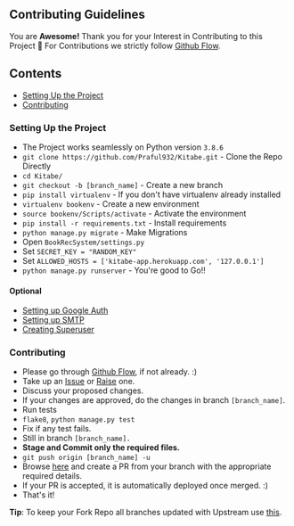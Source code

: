 
## Contributing Guidelines

You are **Awesome!** Thank you for your Interest in Contributing to this Project 🤗
For Contributions we strictly follow [Github Flow](https://guides.github.com/introduction/flow/).

## Contents
- [Setting Up the Project](#user-content-setting-up-the-project)
- [Contributing](#user-content-contributing)


### Setting Up the Project
- The Project works seamlessly on Python version `3.8.6`
- `git clone https://github.com/Praful932/Kitabe.git` - Clone the Repo Directly
- `cd Kitabe/`
- `git checkout -b [branch_name]` - Create a new branch
- `pip install virtualenv` - If you don't have virtualenv already installed
- `virtualenv bookenv` - Create a new environment
- `source bookenv/Scripts/activate` - Activate the environment
- `pip install -r requirements.txt` - Install requirements
- `python manage.py migrate` - Make Migrations
- Open `BookRecSystem/settings.py`
- Set `SECRET_KEY = "RANDOM_KEY"`
- Set `ALLOWED_HOSTS = ['kitabe-app.herokuapp.com', '127.0.0.1']`
- `python manage.py runserver` - You're good to Go!!

#### Optional
- [Setting up Google Auth](https://django-allauth.readthedocs.io/en/latest/installation.html)
- [Setting up SMTP](https://youtu.be/-tyBEsHSv7w)
- [Creating Superuser](https://www.geeksforgeeks.org/how-to-create-superuser-in-django/)


### Contributing
- Please go through [Github Flow](https://guides.github.com/introduction/flow/), if not already. :)
- Take up an [Issue](https://github.com/Praful932/Kitabe/issues) or [Raise](https://github.com/Praful932/Kitabe/issues/new) one.
- Discuss your proposed changes.
- If your changes are approved, do the changes in branch `[branch_name]`.
- Run tests
- `flake8`, `python manage.py test` 
- Fix if any test fails.
- Still in branch `[branch_name].`
- **Stage and Commit only the required files.**
- `git push origin [branch_name] -u`
- Browse [here](https://github.com/Praful932/Kitabe) and create a PR from your branch with the appropriate required details.
- If your PR is accepted, it is automatically deployed once merged. :)
- That's it!

**Tip**: To keep your Fork Repo all branches updated with Upstream use [this](https://upriver.github.io/).
